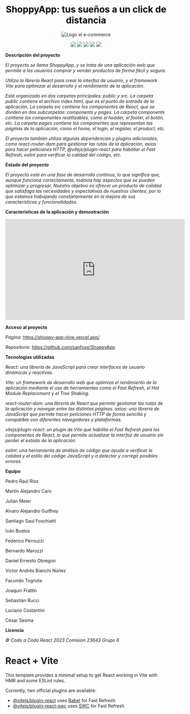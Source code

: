 <h1 align="center">
  <span style="color:black">ShoppyApp: tus sueños a un click de distancia</span>
</h1>

<div align="center">
  <img src="https://shoppy-app-nine.vercel.app/assets/logoShoppyApp-1584910d.svg" alt="Logo el e-commerce" />
</div>

<p align="center">
   <img src="https://img.shields.io/badge/STATUS-EN%20DESAROLLO-green">
   <img src="https://img.shields.io/github/issues/sanfosx/ShoppyApp">
   <img src="https://img.shields.io/github/stars/sanfosx/ShoppyApp">
   <img src="https://img.shields.io/github/forks/sanfosx/ShoppyApp">
   <img src="https://img.shields.io/github/license/sanfosx/ShoppyApp">
   </p>

**Descripción del proyecto**

*El proyecto se llama ShoppyApp, y se trata de una aplicación web que permite a los usuarios comprar y vender productos de forma fácil y segura.*


*Utiliza la librería React para crear la interfaz de usuario, y el framework Vite para optimizar el desarrollo y el rendimiento de la aplicación.*


*Está organizado en dos carpetas principales: public y src. La carpeta public contiene el archivo index.html, que es el punto de entrada de la aplicación. La carpeta src contiene los componentes de React, que se dividen en dos subcarpetas: components y pages. La carpeta components contiene los componentes reutilizables, como el header, el footer, el botón, etc. La carpeta pages contiene los componentes que representan las páginas de la aplicación, como el home, el login, el register, el product, etc.*


*El proyecto también utiliza algunas dependencias y plugins adicionales, como react-router-dom para gestionar las rutas de la aplicación, axios para hacer peticiones HTTP, @vitejs/plugin-react para habilitar el Fast Refresh, eslint para verificar la calidad del código, etc.*

**Estado del proyecto**

*El proyecto está en una fase de desarrollo continuo, lo que significa que, aunque funciona correctamente, todavía hay aspectos que se pueden optimizar y progresar. Nuestro objetivo es ofrecer un producto de calidad que satisfaga las necesidades y expectativas de nuestros clientes, por lo que estamos trabajando constantemente en la mejora de sus características y funcionalidades.*

**Características de la aplicación y demostración**

<iframe width="560" height="315" src="https://www.youtube.com/embed/k0R0oHpNfL4?si=ci_fCzmEPWw9MptN" title="ShoppyApp" frameborder="0" allow="accelerometer; autoplay; clipboard-write; encrypted-media; gyroscope; picture-in-picture; web-share" allowfullscreen></iframe>

**Acceso al proyecto**

*Página:* https://shoppy-app-nine.vercel.app/

*Repositorio:* https://github.com/sanfosx/ShoppyApp

**Tecnologías utilizadas**

*React: una librería de JavaScript para crear interfaces de usuario dinámicas y reactivas.*


*Vite: un framework de desarrollo web que optimiza el rendimiento de la aplicación mediante el uso de herramientas como el Fast Refresh, el Hot Module Replacement y el Tree Shaking.*


*react-router-dom: una librería de React que permite gestionar las rutas de la aplicación y navegar entre las distintas páginas.
axios: una librería de JavaScript que permite hacer peticiones HTTP de forma sencilla y compatible con diferentes navegadores y plataformas.*


*vitejs/plugin-react: un plugin de Vite que habilita el Fast Refresh para los componentes de React, lo que permite actualizar la interfaz de usuario sin perder el estado de la aplicación.*


*eslint: una herramienta de análisis de código que ayuda a verificar la calidad y el estilo del código JavaScript y a detectar y corregir posibles errores.*

**Equipo**


Pedro Raul Rios


Martín Alejandro Caro


Julian	Meier


Alvaro Alejandro	Guiffrey


Santiago Saul	Foschiatti


Iván	Bustos


Federico	Pernuzzi


Bernardo	Marozzi


Daniel Ernesto Obregon


Victor Andrés	Bianchi Núñez


Facundo	Tognola


Joaquin	Frattin


Sebastián	Rucci


Luciano	Costantini


Cesar	Sesma

**Licencia**

*© Codo a Codo React 2023 Comision 23643 Grupo 6*

# React + Vite

This template provides a minimal setup to get React working in Vite with HMR and some ESLint rules.

Currently, two official plugins are available:

- [@vitejs/plugin-react](https://github.com/vitejs/vite-plugin-react/blob/main/packages/plugin-react/README.md) uses [Babel](https://babeljs.io/) for Fast Refresh
- [@vitejs/plugin-react-swc](https://github.com/vitejs/vite-plugin-react-swc) uses [SWC](https://swc.rs/) for Fast Refresh
